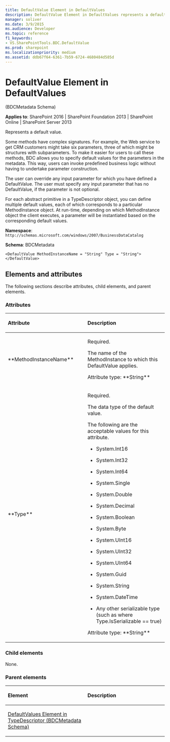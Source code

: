 ```yaml
---
title: DefaultValue Element in DefaultValues
description: DefaultValue Element in DefaultValues represents a default value.
manager: soliver
ms.date: 3/9/2015
ms.audience: Developer
ms.topic: reference
f1_keywords:
- VS.SharePointTools.BDC.DefaultValue
ms.prod: sharepoint
ms.localizationpriority: medium
ms.assetid: ddb67f64-6361-7b59-6724-4680484d585d
---
```


# DefaultValue Element in DefaultValues 

(BDCMetadata Schema)

**Applies to**: SharePoint 2016 | SharePoint Foundation 2013 | SharePoint Online | SharePoint Server 2013

Represents a default value.

Some methods have complex signatures. For example, the Web service to get CRM customers might take six parameters, three of which might be structures with subparameters. To make it easier for users to call these methods, BDC allows you to specify default values for the parameters in the metadata. This way, users can invoke predefined business logic without having to undertake parameter construction.

The user can override any input parameter for which you have defined a DefaultValue. The user must specify any input parameter that has no DefaultValue, if the parameter is not optional.

For each abstract primitive in a TypeDescriptor object, you can define multiple default values, each of which corresponds to a particular MethodInstance object. At run-time, depending on which MethodInstance object the client executes, a parameter will be instantiated based on the corresponding default values.

**Namespace**: `http://schemas.microsoft.com/windows/2007/BusinessDataCatalog`

**Schema**: BDCMetadata

```
<DefaultValue MethodInstanceName = "String" Type = "String"> </DefaultValue>
```

## Elements and attributes

The following sections describe attributes, child elements, and parent elements.

### Attributes

<table>
<colgroup>
<col width="50%" />
<col width="50%" />
</colgroup>
<thead>
<tr class="header">
<th align="left"><p>Attribute</p></th>
<th align="left"><p>Description</p></th>
</tr>
</thead>
<tbody>
<tr class="odd">
<td align="left"><p>**MethodInstanceName**</p></td>
<td align="left"><p>Required.</p>
<p>The name of the MethodInstance to which this DefaultValue applies.</p>
<p>Attribute type: **String**</p></td>
</tr>
<tr class="even">
<td align="left"><p>**Type**</p></td>
<td align="left"><p>Required.</p>
<p>The data type of the default value.</p>
<p>The following are the acceptable values for this attribute.</p>
<ul>
<li><p>System.Int16</p></li>
<li><p>System.Int32</p></li>
<li><p>System.Int64</p></li>
<li><p>System.Single</p></li>
<li><p>System.Double</p></li>
<li><p>System.Decimal</p></li>
<li><p>System.Boolean</p></li>
<li><p>System.Byte</p></li>
<li><p>System.UInt16</p></li>
<li><p>System.UInt32</p></li>
<li><p>System.UInt64</p></li>
<li><p>System.Guid</p></li>
<li><p>System.String</p></li>
<li><p>System.DateTime</p></li>
<li><p>Any other serializable type (such as where Type.IsSerializable == true)</p></li>
</ul>
<p>Attribute type: **String**</p></td>
</tr>
</tbody>
</table>

### Child elements

None.

### Parent elements

<table>
<colgroup>
<col width="50%" />
<col width="50%" />
</colgroup>
<thead>
<tr class="header">
<th align="left"><p>Element</p></th>
<th align="left"><p>Description</p></th>
</tr>
</thead>
<tbody>
<tr class="odd">
<td align="left"><p><span><a href="defaultvalues-element-in-typedescriptor-bdcmetadata-schema.md">DefaultValues Element in TypeDescriptor (BDCMetadata Schema)</a></span></p></td>
<td align="left"></td>
</tr>
</tbody>
</table>








